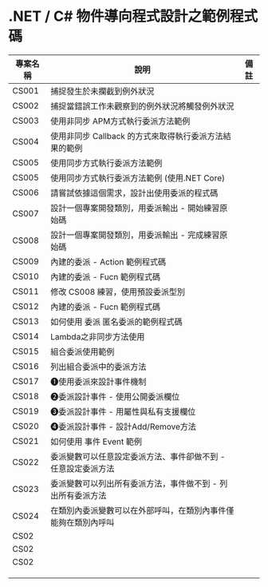 # .NET / C# 物件導向程式設計之範例程式碼

|專案名稱|說明|備註|
|-|-|-|
|CS001|捕捉發生於未攔截到例外狀況||
|CS002|捕捉當錯誤工作未觀察到的例外狀況將觸發例外狀況||
|CS003|使用非同步 APM方式執行委派方法範例||
|CS004|使用非同步 Callback 的方式來取得執行委派方法結果的範例||
|CS005|使用同步方式執行委派方法範例||
|CS005|使用同步方式執行委派方法範例 (使用.NET Core)||
|CS006|請嘗試依據這個需求，設計出使用委派的程式碼||
|CS007|設計一個專案開發類別，用委派輸出 - 開始練習原始碼||
|CS008|設計一個專案開發類別，用委派輸出 - 完成練習原始碼||
|CS009|內建的委派 - Action 範例程式碼||
|CS010|內建的委派 - Fucn 範例程式碼||
|CS011|修改 CS008 練習，使用預設委派型別||
|CS012|內建的委派 - Fucn 範例程式碼||
|CS013|如何使用 委派 匿名委派的範例程式碼||
|CS014|Lambda之非同步方法使用||
|CS015|組合委派使用範例||
|CS016|列出組合委派中的委派方法||
|CS017|➊使用委派來設計事件機制||
|CS018|➋委派設計事件 - 使用公開委派欄位||
|CS019|➌委派設計事件 - 用屬性與私有支援欄位||
|CS020|➍委派設計事件 - 設計Add/Remove方法||
|CS021|如何使用 事件 Event 範例||
|CS022|委派變數可以任意設定委派方法、事件卻做不到 - 任意設定委派方法||
|CS023|委派變數可以列出所有委派方法，事件做不到 - 列出所有委派方法||
|CS024|在類別內委派變數可以在外部呼叫，在類別內事件僅能夠在類別內呼叫||
|CS02|||
|CS02|||
|CS02|||
||||
||||
||||

